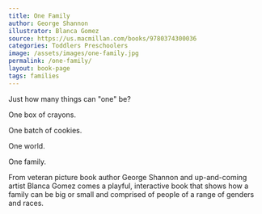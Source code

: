 ```yaml
---
title: One Family
author: George Shannon
illustrator: Blanca Gomez
source: https://us.macmillan.com/books/9780374300036
categories: Toddlers Preschoolers
image: /assets/images/one-family.jpg
permalink: /one-family/
layout: book-page
tags: families
---
```

Just how many things can "one" be?

One box of crayons.

One batch of cookies.

One world.

One family.

From veteran picture book author George Shannon and up-and-coming artist Blanca Gomez comes a playful, interactive book that shows how a family can be big or small and comprised of people of a range of genders and races.
